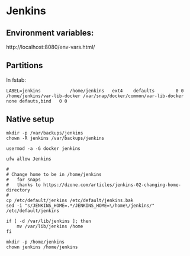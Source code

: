 # Jenkins

## Environment variables:

http://localhost:8080/env-vars.html/

## Partitions

In fstab:

```
LABEL=jenkins           /home/jenkins   ext4    defaults        0 0
/home/jenkins/var-lib-docker /var/snap/docker/common/var-lib-docker none defauts,bind   0 0
```

## Native setup

```
mkdir -p /var/backups/jenkins
chown -R jenkins /var/backups/jenkins

usermod -a -G docker jenkins

ufw allow Jenkins

#
# Change home to be in /home/jenkins
#   for snaps
#   thanks to https://dzone.com/articles/jenkins-02-changing-home-directory
#
cp /etc/default/jenkins /etc/default/jenkins.bak
sed -i "s/JENKINS_HOME=.*/JENKINS_HOME=\/home\/jenkins/" /etc/default/jenkins

if [ -d /var/lib/jenkins ]; then
    mv /var/lib/jenkins /home
fi

mkdir -p /home/jenkins
chown jenkins /home/jenkins
```
